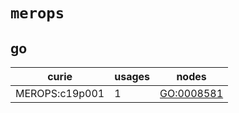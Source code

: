 # `merops`

## go

| curie          |   usages | nodes                                                   |
|----------------|----------|---------------------------------------------------------|
| MEROPS:c19p001 |        1 | [GO:0008581](http://purl.obolibrary.org/obo/GO_0008581) |

